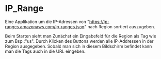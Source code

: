 # IP_Range
Eine Applikation um die IP-Adressen von
 "https://ip-ranges.amazonaws.com/ip-ranges.json" nach Region sortiert auszugeben.

Beim Starten sieht man Zunächst ein Eingabefeld für die Region als Tag wie zum Bsp.:"us".
Durch Klicken des Buttons werden alle IP-Addressen in der Region ausgegeben.
Sobald man sich in diesem Bildschirm befindet kann man die Tags auch in die URL eingeben.
